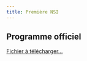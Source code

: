 ```yaml
---
title: Première NSI
---
```


## Programme officiel

[Fichier à télécharger...](../assets/pdf/Programme_Prem_NSI.pdf)